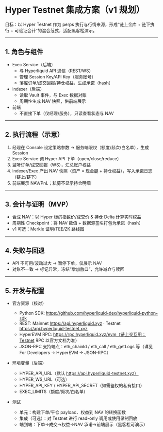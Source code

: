 # Hyper Testnet 集成方案（v1 规划）

目标：以 Hyper Testnet 作为 perps 执行与行情来源，形成“链上金库 + 链下执行 + 可验证会计”的混合范式，适配黑客松演示。

---

## 1. 角色与组件

- Exec Service（后端）
  - 与 Hyperliquid API 通信（REST/WS）
  - 管理 Session Key/API Key（服务账号）
  - 落库订单/成交回报/持仓权益，生成承诺（hash）
- Indexer（后端）
  - 读取 Vault 事件，与 Exec 数据对账
  - 周期性生成 NAV 快照，供前端展示
- 前端
  - 不直接下单（仅经理/服务），只读查看状态与 NAV

---

## 2. 执行流程（示意）

1) 经理在 Console 设定策略参数 → 服务端限权（额度/频次/白名单），生成 Session
2) Exec Service 调 Hyper API 下单（open/close/reduce）
3) 监听订单/成交回报（WS），汇总账户权益
4) Indexer/Exec 产出 NAV 快照（资产 = 现金腿 + 持仓权益），写入承诺日志（链上/链下）
5) 前端展示 NAV/PnL；私募不显示持仓明细

---

## 3. 会计与证明（MVP）

- 合成 NAV：以 Hyper 标的指数价/成交价 & 持仓 Delta 计算实时权益
- 周期性 Checkpoint：将 NAV 数值 + 数据源签名打包为承诺（hash）
- v1 可选：Merkle 证明/TEE/ZK 路线图

---

## 4. 失败与回退

- API 不可用/波动过大 → 暂停下单，仅展示 NAV
- 对账不一致 → 标记异常，冻结“增加敞口”，允许减仓与赎回

---

## 5. 开发与配置

- 官方资源（核对）
  - Python SDK: https://github.com/hyperliquid-dex/hyperliquid-python-sdk
  - REST: Mainnet https://api.hyperliquid.xyz · Testnet https://api.hyperliquid-testnet.xyz
  - HyperEVM RPC: https://rpc.hyperliquid.xyz/evm（链上交互用；Testnet RPC 以官方文档为准）
  - JSON-RPC 支持端点：eth_chainId / eth_call / eth_getLogs 等（详见 For Developers → HyperEVM → JSON-RPC）

- 环境变量（后端）
  - HYPER_API_URL（默认 https://api.hyperliquid-testnet.xyz）
  - HYPER_WS_URL（可选）
  - HYPER_API_KEY / HYPER_API_SECRET（如需鉴权的私有接口）
  - EXEC_LIMITS（额度/频次/白名单）

- 测试
  - 单元：构建下单/平仓 payload、权益到 NAV 的转换函数
  - 集成（可选）：对 Testnet 进行 read-only 调用或使用录制回放
  - 端到端：下单→成交→权益→NAV 承诺→前端展示（黑客松可演示）
